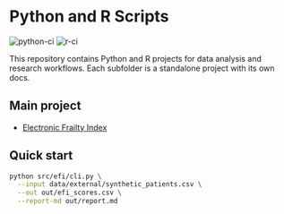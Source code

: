 ﻿# Python and R Scripts

![python-ci](https://github.com/Tupatuko2023/Python-R-Scripts/actions/workflows/python-ci.yml/badge.svg)
![r-ci](https://github.com/Tupatuko2023/Python-R-Scripts/actions/workflows/r-ci.yml/badge.svg)

This repository contains Python and R projects for data analysis and research
workflows. Each subfolder is a standalone project with its own docs.

## Main project

- [Electronic Frailty Index](Electronic-Frailty-Index/README.md)

## Quick start

```bash
python src/efi/cli.py \
  --input data/external/synthetic_patients.csv \
  --out out/efi_scores.csv \
  --report-md out/report.md
